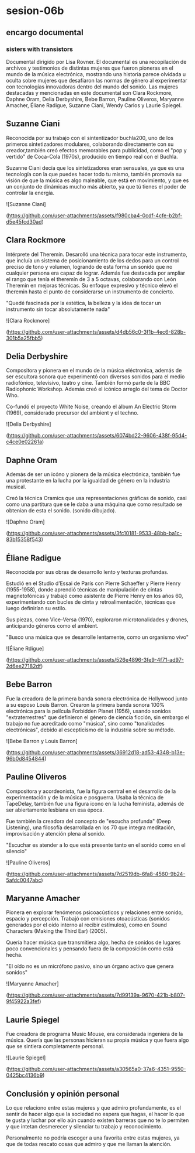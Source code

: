 # sesion-06b
## encargo documental
### sisters with transistors
Documental dirigido por Lisa Rovner. El documental es una recopilación de archivos y testimonios de distintas mujeres que fueron pioneras en el mundo de la música electrónica, mostrando una historia parece olvidada u oculta sobre mujeres que desafiaron las normas de género al experimentar con tecnologías innovadoras dentro del mundo del sonido. Las mujeres destacadas y mencionadas en este documental son Clara Rockmore, Daphne Oram, Delia Derbyshire, Bebe Barron, Pauline Oliveros, Maryanne Amacher, Éliane Radigue, Suzanne Ciani, Wendy Carlos y Laurie Spiegel.

## Suzanne Ciani

Reconocida por su trabajo con el sintentizador buchla200, uno de los primeros sintetizadores modulares, colaborando directamente con su creador,también creó efectos memorables para publicidad, como el "pop y vertido" de Coca-Cola (1970s), producido en tiempo real con el Buchla.

Suzanne Ciani decía que los sintetizadores eran sensuales, ya que es una tecnología con la que puedes hacer todo tu mismo, también promovia su visión de que la música es algo maleable, que está en movimiento, y que es un conjunto de dinámicas mucho más abierto, ya que tú tienes el poder de controlar la energía.

![Suzanne Ciani]

(https://github.com/user-attachments/assets/f980cba4-0cdf-4cfe-b2bf-d5e45fcd30ad)

## Clara Rockmore

Intérprete del Theremín. Desarolló una técnica para tocar este instrumento, que incluía un sistema de  posicionamiento de los dedos para un control preciso de tono y volumen, logrando de esta forma un sonido que no cualquier persona era capaz de lograr. Además fue destacada por ampliar el rango que tenía el theremín de 3 a 5 octavas, colaborando con León Theremin en mejoras técnicas. Su enfoque expresivo y técnico elevó el theremin hasta el punto de considerarse un instrumento de concierto.

"Quedé fascinada por la estética, la belleza y la idea de tocar un instrumento sin tocar absolutamente nada"

![Clara Rockmore]

(https://github.com/user-attachments/assets/d4db56c0-3f1b-4ec6-828b-301b5a25fbb5)

## Delia Derbyshire

Compositora y pionera en el mundo de la música eléctronica, además de ser escultora sonora que experimentó con diversos sonidos para el medio radiofónico, televisivo, teatro y cine. También formó parte de la BBC Radiophonic Workshop. Además creó el icónico arreglo del tema de Doctor Who.

Co-fundó el proyecto White Noise, creando el álbum An Electric Storm (1969), considerado precursor del ambient y el techno.

![Delia Derbyshire]

(https://github.com/user-attachments/assets/6074bd22-9606-438f-95d4-c4ce0e02261a)

## Daphne Oram

Además de ser un icóno y pionera de la música electrónica, también fue una protestante en la lucha por la igualdad de género en la industria musical. 

Creó la técnica Oramics que usa representaciones gráficas de sonido, casi como una partitura que se le daba a una máquina que como resultado se obtenian de esta el sonido. (sonido dibujado).

![Daphne Oram]

(https://github.com/user-attachments/assets/3fc10181-9533-48bb-ba1c-83b15358f543)

## Éliane Radigue

Reconocida por sus obras de desarrollo lento y texturas profundas.

Estudió en el Studio d’Essai de París con Pierre Schaeffer y Pierre Henry (1955-1958), donde aprendió técnicas de manipulación de cintas magnetofónicas y trabajó como asistente de Pierre Henry en los años 60, experimentando con bucles de cinta y retroalimentación, técnicas que luego definirían su estilo.

Sus piezas, como Vice-Versa (1970), exploraron microtonalidades y drones, anticipando géneros como el ambient.

"Busco una música que se desarrolle lentamente, como un organismo vivo"

![Éliane Rdigue]

(https://github.com/user-attachments/assets/526e4896-3fe9-4f71-ad97-2d6ee27182df)

## Bebe Barron

Fue la creadora de la primera banda sonora electrónica de Hollywood junto a su esposo Louis Barron. Crearon la primera banda sonora 100% electrónica para la película Forbidden Planet (1956), usando sonidos "extraterrestres" que definieron el género de ciencia ficción, sin embargo el trabajo no fue acreditado como "música", sino como "tonalidades electrónicas", debido al escepticismo de la industria sobre su método.

![Bebe Barron y Louis Barron]

(https://github.com/user-attachments/assets/36912d18-ad53-4348-b13e-96b0d8454844)

## Pauline Oliveros 

Compositora y acordeonista, fue la figura central en el desarrollo de la experimentación y de la música e posguerra. Usaba la técnica de TapeDelay, también fue una figura icono en la lucha feminista, además de ser abiertamente lesbiana en esa época.

Fue también la creadora del concepto de "escucha profunda" (Deep Listening), una filosofía desarrollada en los 70 que integra meditación, improvisación y atención plena al sonido.

"Escuchar es atender a lo que está presente tanto en el sonido como en el silencio"

![Pauline Oliveros]

(https://github.com/user-attachments/assets/7d2519db-6fa8-4560-9b24-5afdc0047abc)

## Maryanne Amacher

Pionera en explorar fenómenos psicoacústicos y relaciones entre sonido, espacio y percepción. Trabajó con emisiones otoacústicas (sonidos generados por el oído interno al recibir estímulos), como en Sound Characters (Making the Third Ear) (2005).

Quería hacer música que transmitiera algo, hecha de sonidos de lugares poco convencionales y pensando fuera de la composición como está hecha.

"El oído no es un micrófono pasivo, sino un órgano activo que genera sonidos"

![Maryanne Amacher]

(https://github.com/user-attachments/assets/7d99139a-9670-421b-b807-9f45922a3fef)

## Laurie Spiegel

Fue creadora de programa Music Mouse, era considerada ingeniera de la música. Quería que las personas hicieran su propia música y que fuera algo que se sintiera completamente personal.

![Laurie Spiegel]

(https://github.com/user-attachments/assets/a30565a0-37a6-4351-9550-0425bc4136b9)

## Conclusión y opinión personal

Lo que relaciono entre estas mujeres y que admiro profundamente, es el sentir de hacer algo que la sociedad no espera que hagas, el hacer lo que te gusta y luchar por ello aún cuando existen barreras que no te lo permiten y que intetan desmerecer y silenciar tu trabajo y reconocimiento.

Personalmente no podría escoger a una favorita entre estas mujeres, ya que de todas rescato cosas que admiro y que me llaman la atención.
